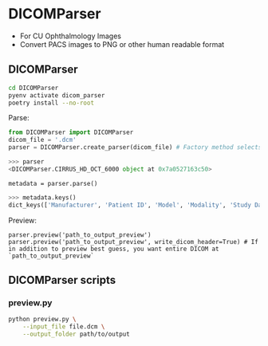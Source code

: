 # DICOMParser

* For CU Ophthalmology Images
* Convert PACS images to PNG or other human readable format

## DICOMParser
```bash
cd DICOMParser
pyenv activate dicom_parser
poetry install --no-root
```

Parse:
```python
from DICOMParser import DICOMParser
dicom_file = '.dcm'
parser = DICOMParser.create_parser(dicom_file) # Factory method selects subclass
```
```python
>>> parser
<DICOMParser.CIRRUS_HD_OCT_6000 object at 0x7a0527163c50>
```
```
metadata = parser.parse()
```
```python
>>> metadata.keys()
dict_keys(['Manufacturer', 'Patient ID', 'Model', 'Modality', 'Study Date', 'SOP Class', 'SOP Class Description', 'SOP Instance', 'Series Description', 'png_pages'])
```

Preview:
```
parser.preview('path_to_output_preview')
parser.preview('path_to_output_preview', write_dicom_header=True) # If in addition to preview best guess, you want entire DICOM at `path_to_output_preview`
```

## DICOMParser scripts

### preview.py

```sh
python preview.py \
    --input_file file.dcm \
    --output_folder path/to/output

```